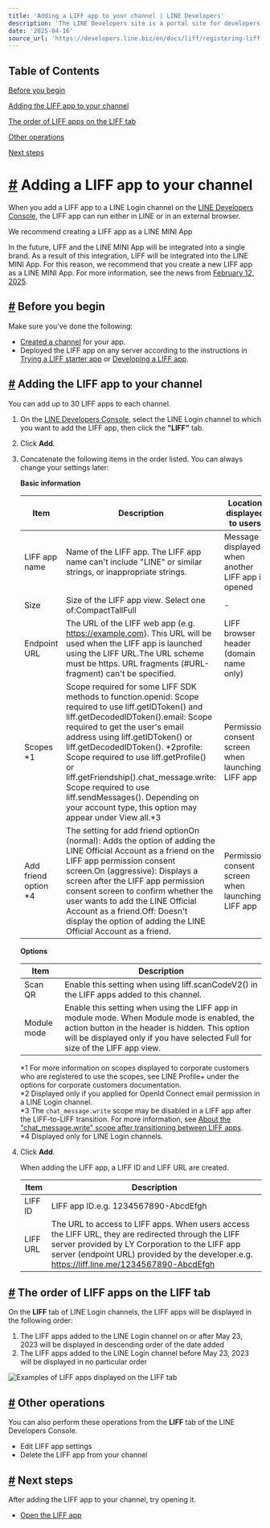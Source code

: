```yaml
---
title: 'Adding a LIFF app to your channel | LINE Developers'
description: 'The LINE Developers site is a portal site for developers. It contains documents and tools that will help you use our various developer products. Creating LINE Login and Messaging API applications and services has never been easier!'
date: '2025-04-16'
source_url: 'https://developers.line.biz/en/docs/liff/registering-liff-apps/'
---
```


## Table of Contents

[Before you begin](#before-you-begin)

[Adding the LIFF app to your channel](#registering-liff-app)

[The order of LIFF apps on the LIFF tab](#order-of-liff-apps)

[Other operations](#other-operations)

[Next steps](#steps-after-adding-liff-app-to-channel)

# [#](#page-title) Adding a LIFF app to your channel

When you add a LIFF app to a LINE Login channel on the [LINE Developers Console](../../../console.md), the LIFF app can run either in LINE or in an external browser.

We recommend creating a LIFF app as a LINE MINI App

In the future, LIFF and the LINE MINI App will be integrated into a single brand. As a result of this integration, LIFF will be integrated into the LINE MINI App. For this reason, we recommend that you create a new LIFF app as a LINE MINI App. For more information, see the news from [February 12, 2025](../../../en/news/2025/02/12/line-mini-app.md).

## [#](#before-you-begin) Before you begin

Make sure you've done the following:

- [Created a channel](../../../en/docs/liff/getting-started.md) for your app.
- Deployed the LIFF app on any server according to the instructions in [Trying a LIFF starter app](../../../en/docs/liff/trying-liff-app.md) or [Developing a LIFF app](../../../en/docs/liff/developing-liff-apps.md).

## [#](#registering-liff-app) Adding the LIFF app to your channel

You can add up to 30 LIFF apps to each channel.

1. On the [LINE Developers Console](../../../console.md), select the LINE Login channel to which you want to add the LIFF app, then click the **"LIFF"** tab.
2. Click **Add**.
3. Concatenate the following items in the order listed. You can always change your settings later:

    **Basic information**

    | Item                  | Description                                                                                                                                                                                                                                                                                                                                                                                                                                                      | Location displayed to users                       |
    | --------------------- | ---------------------------------------------------------------------------------------------------------------------------------------------------------------------------------------------------------------------------------------------------------------------------------------------------------------------------------------------------------------------------------------------------------------------------------------------------------------- | ------------------------------------------------- |
    | LIFF app name         | Name of the LIFF app. The LIFF app name can't include "LINE" or similar strings, or inappropriate strings.                                                                                                                                                                                                                                                                                                                                                       | Message displayed when another LIFF app is opened |
    | Size                  | Size of the LIFF app view. Select one of:CompactTallFull                                                                                                                                                                                                                                                                                                                                                                                                         | -                                                 |
    | Endpoint URL          | The URL of the LIFF web app (e.g. <https://example.com>). This URL will be used when the LIFF app is launched using the LIFF URL.The URL scheme must be https. URL fragments (#URL-fragment) can't be specified.                                                                                                                                                                                                                                                   | LIFF browser header (domain name only)            |
    | Scopes \*1            | Scope required for some LIFF SDK methods to function.openid: Scope required to use liff.getIDToken() and liff.getDecodedIDToken().email: Scope required to get the user's email address using liff.getIDToken() or liff.getDecodedIDToken(). *2profile: Scope required to use liff.getProfile() or liff.getFriendship().chat_message.write: Scope required to use liff.sendMessages(). Depending on your account type, this option may appear under View all.*3 | Permission consent screen when launching LIFF app |
    | Add friend option \*4 | The setting for add friend optionOn (normal): Adds the option of adding the LINE Official Account as a friend on the LIFF app permission consent screen.On (aggressive): Displays a screen after the LIFF app permission consent screen to confirm whether the user wants to add the LINE Official Account as a friend.Off: Doesn't display the option of adding the LINE Official Account as a friend.                                                          | Permission consent screen when launching LIFF app |

    **Options**

    | Item        | Description                                                                                                                                                                                                                     |
    | ----------- | ------------------------------------------------------------------------------------------------------------------------------------------------------------------------------------------------------------------------------- |
    | Scan QR     | Enable this setting when using liff.scanCodeV2() in the LIFF apps added to this channel.                                                                                                                                        |
    | Module mode | Enable this setting when using the LIFF app in module mode. When Module mode is enabled, the action button in the header is hidden. This option will be displayed only if you have selected Full for size of the LIFF app view. |

    \*1 For more information on scopes displayed to corporate customers who are registered to use the scopes, see LINE Profile+ under the options for corporate customers documentation.  
    \*2 Displayed only if you applied for OpenId Connect email permission in a LINE Login channel.  
    \*3 The `chat_message.write` scope may be disabled in a LIFF app after the LIFF-to-LIFF transition. For more information, see [About the "chat_message.write" scope after transitioning between LIFF apps](../../../en/docs/liff/opening-liff-app.md#about-chat-message-write-scope).  
    \*4 Displayed only for LINE Login channels.

4. Click **Add**.

    When adding the LIFF app, a LIFF ID and LIFF URL are created.

    | Item     | Description                                                                                                                                                                                                                                          |
    | -------- | ---------------------------------------------------------------------------------------------------------------------------------------------------------------------------------------------------------------------------------------------------- |
    | LIFF ID  | LIFF app ID.e.g. 1234567890-AbcdEfgh                                                                                                                                                                                                                 |
    | LIFF URL | The URL to access to LIFF apps. When users access the LIFF URL, they are redirected through the LIFF server provided by LY Corporation to the LIFF app server (endpoint URL) provided by the developer.e.g. <https://liff.line.me/1234567890-AbcdEfgh> |

## [#](#order-of-liff-apps) The order of LIFF apps on the LIFF tab

On the **LIFF** tab of LINE Login channels, the LIFF apps will be displayed in the following order:

1. The LIFF apps added to the LINE Login channel on or after May 23, 2023 will be displayed in descending order of the date added
2. The LIFF apps added to the LINE Login channel before May 23, 2023 will be displayed in no particular order

![Examples of LIFF apps displayed on the LIFF tab](/assets/img/order-of-liff-apps-en.1fc921d5.png)

## [#](#other-operations) Other operations

You can also perform these operations from the **LIFF** tab of the LINE Developers Console.

- Edit LIFF app settings
- Delete the LIFF app from your channel

## [#](#steps-after-adding-liff-app-to-channel) Next steps

After adding the LIFF app to your channel, try opening it.

- [Open the LIFF app](../../../en/docs/liff/opening-liff-app.md)
